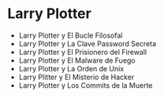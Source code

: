 # Larry Plotter

* Larry Plotter y El Bucle Filosofal
* Larry Plotter y La Clave Password Secreta
* Larry Plotter y El Prisionero del Firewall
* Larry Plotter y El Malware de Fuego
* Larry Plotter y La Orden de Unix
* Larry Plitter y El Misterio de Hacker
* Larry Plotter y Los Commits de la Muerte
